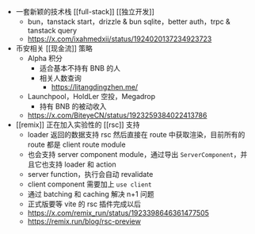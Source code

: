 - 一套新颖的技术栈 [[full-stack]] [[独立开发]]
	- bun，tanstack start，drizzle & bun sqlite，better auth，trpc & tanstack query
	- https://x.com/ixahmedxii/status/1924020137234923723
- 币安相关 [[现金流]] 策略
	- Alpha 积分
		- 适合基本不持有 BNB 的人
		- 相关人数查询
			- https://litangdingzhen.me/
	- Launchpool，HoldLer 空投，Megadrop
		- 持有 BNB 的被动收入
	- https://x.com/BiteyeCN/status/1923259384022413786
- [[remix]] 正在加入实验性的 [[rsc]] 支持
	- loader 返回的数据支持 rsc 然后直接在 route 中获取渲染，目前所有的 route 都是 client route module
	- 也会支持 server component module，通过导出 `ServerComponent`，并且它也支持 loader 和 action
	- server function，执行会自动 revalidate
	- client component 需要加上 `use client`
	- 通过 batching 和 caching 解决 n+1 问题
	- 正式版要等 vite 的 rsc 插件完成以后
	- https://x.com/remix_run/status/1923398646361477505
	- https://remix.run/blog/rsc-preview
